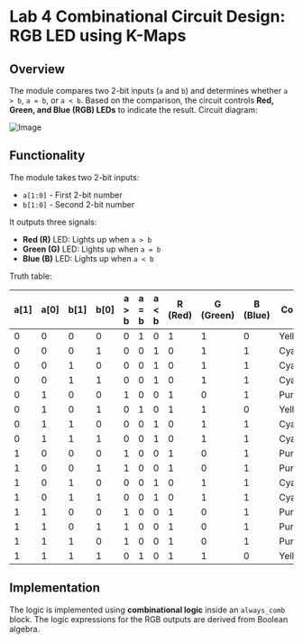 # Lab 4 Combinational Circuit Design: RGB LED using K-Maps

## Overview
The module compares two 2-bit inputs (`a` and `b`) and determines whether `a > b`, `a = b`, or `a < b`. Based on the comparison, the circuit controls **Red, Green, and Blue (RGB) LEDs** to indicate the result.
Circuit diagram:

![Image](https://github.com/user-attachments/assets/07b653d1-50df-47c2-80ba-7159aae59726)
## Functionality
The  module takes two 2-bit inputs:
- `a[1:0]` - First 2-bit number
- `b[1:0]` - Second 2-bit number

It outputs three signals:
- **Red (R)** LED: Lights up when `a > b`
- **Green (G)** LED: Lights up when `a = b`
- **Blue (B)** LED: Lights up when `a < b`

Truth table:

| a[1] | a[0] | b[1] | b[0] | a > b | a = b | a < b | R (Red) | G (Green) | B (Blue) |  Color  |
|------|------|------|------|-------|-------|-------|---------|----------|---------|--------|
|  0   |  0   |  0   |  0   |   0   |   1   |   0   |    1    |    1     |    0    | Yellow |
|  0   |  0   |  0   |  1   |   0   |   0   |   1   |    0    |    1     |    1    |  Cyan  |
|  0   |  0   |  1   |  0   |   0   |   0   |   1   |    0    |    1     |    1    |  Cyan  |
|  0   |  0   |  1   |  1   |   0   |   0   |   1   |    0    |    1     |    1    |  Cyan  |
|  0   |  1   |  0   |  0   |   1   |   0   |   0   |    1    |    0     |    1    | Purple |
|  0   |  1   |  0   |  1   |   0   |   1   |   0   |    1    |    1     |    0    | Yellow |
|  0   |  1   |  1   |  0   |   0   |   0   |   1   |    0    |    1     |    1    |  Cyan  |
|  0   |  1   |  1   |  1   |   0   |   0   |   1   |    0    |    1     |    1    |  Cyan  |
|  1   |  0   |  0   |  0   |   1   |   0   |   0   |    1    |    0     |    1    | Purple |
|  1   |  0   |  0   |  1   |   1   |   0   |   0   |    1    |    0     |    1    | Purple |
|  1   |  0   |  1   |  0   |   0   |   0   |   1   |    0    |    1     |    1    |  Cyan  |
|  1   |  0   |  1   |  1   |   0   |   0   |   1   |    0    |    1     |    1    |  Cyan  |
|  1   |  1   |  0   |  0   |   1   |   0   |   0   |    1    |    0     |    1    | Purple |
|  1   |  1   |  0   |  1   |   1   |   0   |   0   |    1    |    0     |    1    | Purple |
|  1   |  1   |  1   |  0   |   1   |   0   |   0   |    1    |    0     |    1    | Purple |
|  1   |  1   |  1   |  1   |   0   |   1   |   0   |    1    |    1     |    0    | Yellow |

## Implementation
The  logic is implemented using **combinational logic** inside an `always_comb` block. The logic expressions for the RGB outputs are derived from Boolean algebra.







